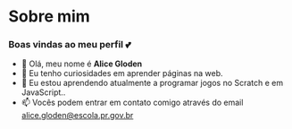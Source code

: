 # Sobre mim

### Boas vindas ao meu perfil 💕

- 👋 Olá, meu nome é **Alice Gloden**
- 👀 Eu tenho curiosidades em aprender páginas na web.
- 🌱 Eu estou aprendendo atualmente a programar jogos no Scratch e em JavaScript..
- 📫 Vocês podem entrar em contato comigo através do email alice.gloden@escola.pr.gov.br


<!---
AliceGloden/AliceGloden is a ✨ special ✨ repository because its `README.md` (this file) appears on your GitHub profile.
You can click the Preview link to take a look at your changes.
--->
